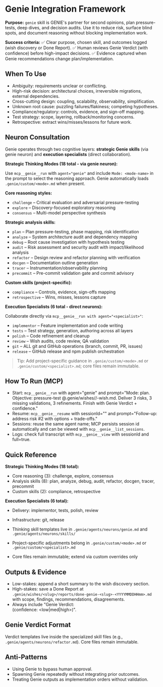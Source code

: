 # Genie Integration Framework

**Purpose:** `genie` skill is GENIE's partner for second opinions, plan pressure-tests, deep dives, and decision audits. Use it to reduce risk, surface blind spots, and document reasoning without blocking implementation work.

**Success criteria:**
✅ Clear purpose, chosen skill, and outcomes logged (wish discovery or Done Report).
✅ Human reviews Genie Verdict (with confidence) before high-impact decisions.
✅ Evidence captured when Genie recommendations change plan/implementation.

## When To Use

- Ambiguity: requirements unclear or conflicting.
- High-risk decision: architectural choices, irreversible migrations, external dependencies.
- Cross-cutting design: coupling, scalability, observability, simplification.
- Unknown root cause: puzzling failures/flakiness; competing hypotheses.
- Compliance/regulatory: controls, evidence, and sign-off mapping.
- Test strategy: scope, layering, rollback/monitoring concerns.
- Retrospective: extract wins/misses/lessons for future work.

## Neuron Consultation

Genie operates through two cognitive layers: **strategic Genie skills** (via genie neuron) and **execution specialists** (direct collaboration).

**Strategic Thinking Modes (18 total - via genie neuron):**

Use `mcp__genie__run` with `agent="genie"` and include `Mode: <mode-name>` in the prompt to select the reasoning approach. Genie automatically loads `.genie/custom/<mode>.md` when present.

**Core reasoning styles:**
- `challenge` – Critical evaluation and adversarial pressure-testing
- `explore` – Discovery-focused exploratory reasoning
- `consensus` – Multi-model perspective synthesis

**Strategic analysis skills:**
- `plan` – Plan pressure-testing, phase mapping, risk identification
- `analyze` – System architecture audit and dependency mapping
- `debug` – Root cause investigation with hypothesis testing
- `audit` – Risk assessment and security audit with impact/likelihood analysis
- `refactor` – Design review and refactor planning with verification
- `docgen` – Documentation outline generation
- `tracer` – Instrumentation/observability planning
- `precommit` – Pre-commit validation gate and commit advisory

**Custom skills (project-specific):**
- `compliance` – Controls, evidence, sign-offs mapping
- `retrospective` – Wins, misses, lessons capture

**Execution Specialists (6 total - direct neurons):**

Collaborate directly via `mcp__genie__run with agent="<specialist>"`:
- `implementor` – Feature implementation and code writing
- `tests` – Test strategy, generation, authoring across all layers
- `polish` – Code refinement and cleanup
- `review` – Wish audits, code review, QA validation
- `git` – ALL git and GitHub operations (branch, commit, PR, issues)
- `release` – GitHub release and npm publish orchestration

> Tip: Add project-specific guidance in `.genie/custom/<mode>.md` or `.genie/custom/<specialist>.md`; core files remain immutable.

## How To Run (MCP)

- Start: `mcp__genie__run` with agent="genie" and prompt="Mode: plan. Objective: pressure-test @.genie/wishes/<slug>/<slug>-wish.md. Deliver 3 risks, 3 missing validations, 3 refinements. Finish with Genie Verdict + confidence."
- Resume: `mcp__genie__resume` with sessionId="<session-id>" and prompt="Follow-up: address risk #2 with options + trade-offs."
- Sessions: reuse the same agent name; MCP persists session id automatically and can be viewed with `mcp__genie__list_sessions`.
- Logs: check full transcript with `mcp__genie__view` with sessionId and full=true.

## Quick Reference

**Strategic Thinking Modes (18 total):**
- Core reasoning (3): challenge, explore, consensus
- Analysis skills (8): plan, analyze, debug, audit, refactor, docgen, tracer, precommit
- Custom skills (2): compliance, retrospective

**Execution Specialists (6 total):**
- Delivery: implementor, tests, polish, review
- Infrastructure: git, release

- Thinking skill templates live in `.genie/agents/neurons/genie.md` and `.genie/agents/neurons/skills/`
- Project-specific adjustments belong in `.genie/custom/<mode>.md` or `.genie/custom/<specialist>.md`
- Core files remain immutable; extend via custom overrides only

## Outputs & Evidence

- Low-stakes: append a short summary to the wish discovery section.
- High-stakes: save a Done Report at `.genie/wishes/<slug>/reports/done-genie-<slug>-<YYYYMMDDHHmm>.md` with scope, findings, recommendations, disagreements.
- Always include "Genie Verdict: <summary> (confidence: <low|med|high>)".

## Genie Verdict Format

Verdict templates live inside the specialized skill files (e.g., `.genie/agents/neurons/refactor.md`). Core files remain immutable.

## Anti-Patterns

- Using Genie to bypass human approval.
- Spawning Genie repeatedly without integrating prior outcomes.
- Treating Genie outputs as implementation orders without validation.
